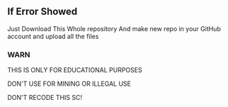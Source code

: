 ## If Error Showed

Just Download This Whole repository And make new repo in your GitHub account and upload all the files


### WARN

THIS IS ONLY FOR EDUCATIONAL PURPOSES

DON'T USE FOR MINING OR ILLEGAL USE

DON'T RECODE THIS SC!
